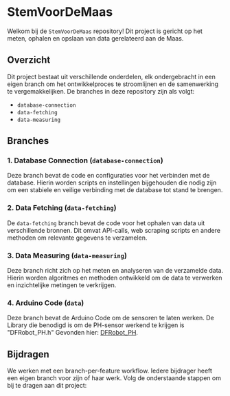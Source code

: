 # StemVoorDeMaas

Welkom bij de `StemVoorDeMaas` repository! Dit project is gericht op het meten, ophalen en opslaan van data gerelateerd aan de Maas. 

## Overzicht

Dit project bestaat uit verschillende onderdelen, elk ondergebracht in een eigen branch om het ontwikkelproces te stroomlijnen en de samenwerking te vergemakkelijken. De branches in deze repository zijn als volgt:

- `database-connection`
- `data-fetching`
- `data-measuring`

## Branches

### 1. Database Connection (`database-connection`)

Deze branch bevat de code en configuraties voor het verbinden met de database. Hierin worden scripts en instellingen bijgehouden die nodig zijn om een stabiele en veilige verbinding met de database tot stand te brengen.

### 2. Data Fetching (`data-fetching`)

De `data-fetching` branch bevat de code voor het ophalen van data uit verschillende bronnen. Dit omvat API-calls, web scraping scripts en andere methoden om relevante gegevens te verzamelen.

### 3. Data Measuring (`data-measuring`)

Deze branch richt zich op het meten en analyseren van de verzamelde data. Hierin worden algoritmes en methoden ontwikkeld om de data te verwerken en inzichtelijke metingen te verkrijgen.

### 4. Arduino Code (`data`)

Deze branch bevat de Arduino Code om de sensoren te laten werken. De Library die benodigd is om de PH-sensor werkend te krijgen is "DFRobot_PH.h" Gevonden hier: [DFRobot_PH](https://github.com/DFRobot/DFRobot_PH/tree/master).

## Bijdragen

We werken met een branch-per-feature workflow. Iedere bijdrager heeft een eigen branch voor zijn of haar werk. Volg de onderstaande stappen om bij te dragen aan dit project:

